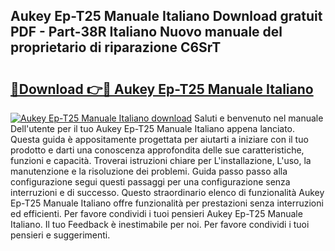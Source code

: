 ## Aukey Ep-T25 Manuale Italiano Download gratuit PDF - Part-38R Italiano Nuovo manuale del proprietario di riparazione C6SrT

# <h2><a href="http://dfaod2.blite.top/?on=Aukey+Ep-T25+Manuale+Italiano">🔗Download 👉🔴 Aukey Ep-T25 Manuale Italiano</a></h2>

[![Aukey Ep-T25 Manuale Italiano download](https://i.imgur.com/lujVjoI.png)](http://dfaod2.blite.top/?on=Aukey+Ep-T25+Manuale+Italiano)
Saluti e benvenuto nel manuale Dell'utente per il tuo Aukey Ep-T25 Manuale Italiano appena lanciato. Questa guida è appositamente progettata per aiutarti a iniziare con il tuo prodotto e darti una conoscenza approfondita delle sue caratteristiche, funzioni e capacità. Troverai istruzioni chiare per L'installazione, L'uso, la manutenzione e la risoluzione dei problemi. Guida passo passo alla configurazione segui questi passaggi per una configurazione senza interruzioni e di successo. Questo straordinario elenco di funzionalità Aukey Ep-T25 Manuale Italiano offre funzionalità per prestazioni senza interruzioni ed efficienti. Per favore condividi i tuoi pensieri Aukey Ep-T25 Manuale Italiano. Il tuo Feedback è inestimabile per noi. Per favore condividi i tuoi pensieri e suggerimenti.
